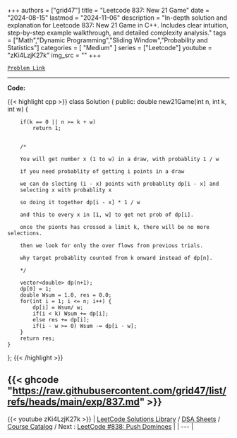 
+++
authors = ["grid47"]
title = "Leetcode 837: New 21 Game"
date = "2024-08-15"
lastmod = "2024-11-06"
description = "In-depth solution and explanation for Leetcode 837: New 21 Game in C++. Includes clear intuition, step-by-step example walkthrough, and detailed complexity analysis."
tags = ["Math","Dynamic Programming","Sliding Window","Probability and Statistics"]
categories = [
    "Medium"
]
series = ["Leetcode"]
youtube = "zKi4LzjK27k"
img_src = ""
+++



[`Problem Link`](https://leetcode.com/problems/new-21-game/description/)

---
**Code:**

{{< highlight cpp >}}
class Solution {
public:
    double new21Game(int n, int k, int w) {
        

        if(k == 0 || n >= k + w)
            return 1;

        
        /*
        
        You will get number x (1 to w) in a draw, with probablity 1 / w
        
        if you need probablity of getting i points in a draw
        
        we can do slecting (i - x) points with probablity dp[i - x] and
        selecting x with probablity x
        
        so doing it together dp[i - x] * 1 / w
        
        and this to every x in [1, w] to get net prob of dp[i].
        
        once the pionts has crossed a limit k, there will be no more selections.
        
        then we look for only the over flows from previous trials.

        why target probablity counted from k onward instead of dp[n].

        */        
        
        vector<double> dp(n+1);
        dp[0] = 1;
        double Wsum = 1.0, res = 0.0;
        for(int i = 1; i <= n; i++) {
            dp[i] = Wsum/ w;
            if(i < k) Wsum += dp[i];
            else res += dp[i];
            if(i - w >= 0) Wsum -= dp[i - w];
        }
        return res;
    }
};
{{< /highlight >}}

{{< ghcode "https://raw.githubusercontent.com/grid47/list/refs/heads/main/exp/837.md" >}}
---
{{< youtube zKi4LzjK27k >}}
| [LeetCode Solutions Library](https://grid47.xyz/leetcode/) / [DSA Sheets](https://grid47.xyz/sheets/) / [Course Catalog](https://grid47.xyz/courses/) / Next : [LeetCode #838: Push Dominoes](https://grid47.xyz/leetcode/solution-838-push-dominoes/) |
| --- |
